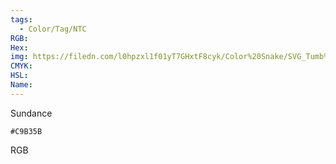 ```yaml
---
tags:
  - Color/Tag/NTC
RGB:
Hex:
img: https://filedn.com/l0hpzxl1f01yT7GHxtF8cyk/Color%20Snake/SVG_Tumb%20Mass%20No%20Name/C9B35B.svg
CMYK:
HSL:
Name:
---
```

Sundance
```palette
#C9B35B
```
RGB
